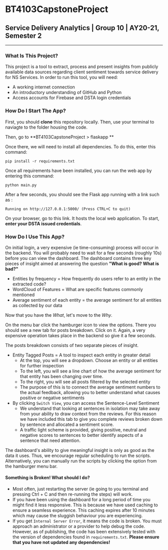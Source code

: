 # BT4103CapstoneProject

## Service Delivery Analytics | Group 10 | AY20-21, Semester 2

------

### What Is This Project?

This project is a tool to extract, process and present insights from publicly available data sources regarding client sentiment towards service delivery for NS Services. In order to run this tool, you will need:

- A working internet connection
- An introductory understanding of GitHub and Python
- Access accounts for Firebase and DSTA login credentials



### How Do I Start The App?

First, you should **clone** this repository locally. Then, use your terminal to naviagte to the folder housing the code.

Then, go to **BT4103CapstoneProject > flaskapp **

Once there, we will need to install all dependencies. To do this, enter this command:

```
pip install -r requirements.txt
```

Once all requirements have been installed, you can run the web app by entering this command:

```
python main.py
```

After a few seconds, you should see the Flask app running with a link such as :

```
Running on http://127.0.0.1:5000/ (Press CTRL+C to quit)
```

On your browser, go to this link. It hosts the local web application. To start, **enter your DSTA issued credentials**.



### How Do I Use This App?

On initial login, a very expensive (ie time-consuming) process will occur in the backend. You will probably need to wait for a few seconds (roughly 10s) before you can view the dashboard. The dashboard contains three key pieces of insight aimed at answering the question **"What is good? What is bad?"**

- Entities by frequency = How frequently do users refer to an entity in the extracted code?
- WordCloud of Features = What are specific features commonly mentioned
- Average sentiment of each entity = the average sentiment for all entities as collected by our data



Now that you have the *What*, let's move to the *Why*.



On the menu bar click the hamburger icon to view the options. There you should see a new tab for posts breakdown. Click on it. Again, a very expensive operation takes place in the backend so give it a few seconds.



The posts breakdown consists of two separate pieces of insight.

- Entity Tagged Posts = A tool to inspect each entity in greater detail
  - At the top, you will see a dropdown. Choose an entity or all entities for further inspection
  - To the left, you will see a line chart of how the average sentiment for that entity has been changing over time. 
  - To the right, you will see all posts filtered by the selected entity
  - The purpose of this is to connect the average sentiment numbers to the actual feedback, allowing you to better understand what causes positive or negative sentiments
- By clicking `Switch View`, you can access the Sentence-Level Sentiment
  - We understand that looking at sentences in isolation may take away from your ability to draw context from the reviews. For this reason we have included this tab to give you complete reviews broken down by sentence and allocated a sentiment score.
  - A traffic light scheme is provided, giving positive, neutral and negative scores to sentences to better identify aspects of a sentence that need attention.



The dashboard's ability to give meaningful insight is only as good as the data it uses. Thus, we encourage regular scheduling to run the scripts. Alternatively, you can manually run the scripts by clicking the option from the hamburger menu bar.



#### Something is Broken! What should I do?

- Most often, just restarting the server (ie going to you terminal and pressing Ctrl + C and then re-running the steps) will work. 
- If you have been using the dashboard for a long period of time you might find it less responsive. This is because we have used caching to ensure a seamless experience. This caching expires after 10 minutes which may cause the sluggish behaviour you are experiencing.
- If you get `Internal Server Error`, it means the code is broken. You must approach an administrator or a provider to help debug the code. However, as of publishing, the code has been extensively tested with the version of dependencies found in `requirements.txt`. **Please ensure that you have not updated any dependencies!**

